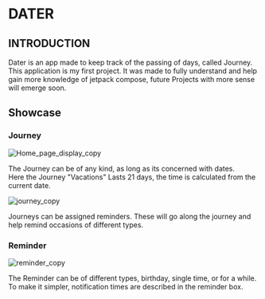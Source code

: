 # **DATER**

## **INTRODUCTION**

Dater is an app made to keep track of the passing of days, called Journey. <br>
This application is my first project. It was made to fully understand and help gain more knowledge of jetpack compose, future Projects with more sense will emerge soon. <br>

## Showcase

### Journey


![Home_page_display_copy](https://github.com/kanusukA/Dater/assets/134216160/5fe07c4f-dd5c-41c6-b9cc-8820791c60ff)

The Journey can be of any kind, as long as its concerned with dates.<br> 
Here the Journey "Vacations" Lasts 21 days, the time is calculated from the current date.


![journey_copy](https://github.com/kanusukA/Dater/assets/134216160/446d4143-bbbc-442c-ad3d-75454a3c73fe)

Journeys can be assigned reminders. These will go along the journey and help remind occasions of different types.<br>

### Reminder

![reminder_copy](https://github.com/kanusukA/Dater/assets/134216160/dc1ba799-ec7b-45bc-80d6-a3a42e2122be)

The Reminder can be of different types, birthday, single time, or for a while.<br>
To make it simpler, notification times are described in the reminder box.

